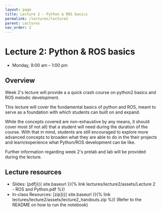 ```yaml
---
layout: page
title: Lecture 2 - Python & ROS basics
permalink: /lectures/lecture2
parent: Lectures
nav_order: 2
---
```


# **Lecture 2: Python & ROS basics**

- Monday, 9:00 am – 1:00 pm

## **Overview**

Week 2's lecture will provide a a quick crash course on python2 basics and ROS melodic development.

This lecture will cover the fundamental basics of python and ROS, meant to serve as a foundation with which students can built on and expand.

While the concepts covered are non-exhaustive by any means, it should cover most (if not all) that a student will need during the duration of the course. With that in mind, students are still encouraged to explore more advanced concepts to broaden what they are able to do in the their projects and learn/experience what Python/ROS development can be like.

Further information regarding week 2's prelab and lab will be provided during the lecture.

## **Lecture resources**
* Slides: [pdf]({{ site.baseurl }}{% link lectures/lecture2/assets/Lecture 2 - ROS and Python.pdf %})
* In-class Resources: [zip]({{ site.baseurl }}{% link lectures/lecture2/assets/lecture2_handouts.zip %}) (Refer to the README on how to run the notebook)

